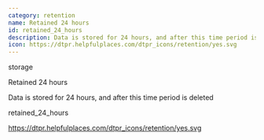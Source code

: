 ```yaml
---
category: retention
name: Retained 24 hours
id: retained_24_hours
description: Data is stored for 24 hours, and after this time period is deleted
icon: https://dtpr.helpfulplaces.com/dtpr_icons/retention/yes.svg
---
```

storage

Retained 24 hours

Data is stored for 24 hours, and after this time period is deleted

retained_24_hours

https://dtpr.helpfulplaces.com/dtpr_icons/retention/yes.svg